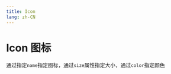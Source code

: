 ```yaml
---
title: Icon
lang: zh-CN
---
```


# Icon 图标

通过指定`name`指定图标，通过`size`属性指定大小，通过`color`指定颜色

<demo src="../../../../example/icon/basic.svelte" github="Icon"></demo>
<demo src="../../../../example/icon/index.svelte" github="Icon"></demo>
